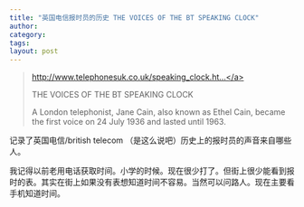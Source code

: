 ```yaml
---
title: "英国电信报时员的历史 THE VOICES OF THE BT SPEAKING CLOCK"
author:
category: 
tags: 
layout: post
---
```

<blockquote>

<a href="http://www.telephonesuk.co.uk/speaking_clock.htm">http://www.telephonesuk.co.uk/speaking_clock.ht...</a>

THE VOICES OF THE BT SPEAKING CLOCK

A London telephonist, Jane Cain, also known as Ethel Cain, became the first voice on 24 July 1936 and lasted until 1963.

</blockquote>

记录了英国电信/british telecom （是这么说吧）历史上的报时员的声音来自哪些人。

我记得以前老用电话获取时间。小学的时候。现在很少打了。但街上很少能看到报时的表。其实在街上如果没有表想知道时间不容易。当然可以问路人。现在主要看手机知道时间。

